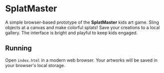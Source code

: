 # SplatMaster

A simple browser-based prototype of the **SplatMaster** kids art game. Sling objects at a canvas and make colorful splats! Save your creations to a local gallery. The interface is bright and playful to keep kids engaged.

## Running
Open `index.html` in a modern web browser. Your artworks will be saved in your browser's local storage.
